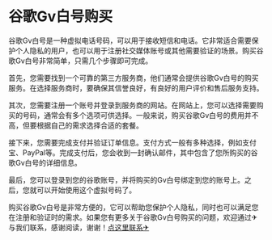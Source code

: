 # 谷歌Gv白号购买

谷歌Gv白号是一种虚拟电话号码，可以用于接收短信和电话。它非常适合需要保护个人隐私的用户，也可以用于注册社交媒体账号或其他需要验证的场景。购买谷歌Gv白号非常简单，只需几个步骤即可完成。

首先，您需要找到一个可靠的第三方服务商，他们通常会提供谷歌Gv白号的购买服务。在选择服务商时，要确保其信誉良好，有良好的用户评价和售后服务支持。

其次，您需要注册一个账号并登录到服务商的网站。在网站上，您可以选择需要购买的号码，通常会有多个选项可供选择。一般来说，购买谷歌Gv白号的费用并不高，但要根据自己的需求选择合适的套餐。

接下来，您需要完成支付并验证订单信息。支付方式一般有多种选择，例如支付宝、PayPal等。完成支付后，您会收到一封确认邮件，其中包含了您所购买的谷歌Gv白号的详细信息。

最后，您可以登录到您的谷歌账号，并将购买的Gv白号绑定到您的账号上。之后，您就可以开始使用这个虚拟号码了。

购买谷歌Gv白号是非常方便的，它可以帮助您保护个人隐私，同时也可以满足您在注册和验证时的需求。如果您有更多关于谷歌Gv白号购买的问题，欢迎通过✈与我们联系，感谢阅读，谢谢！[点这里联系✈](https://ww.k02.cc)